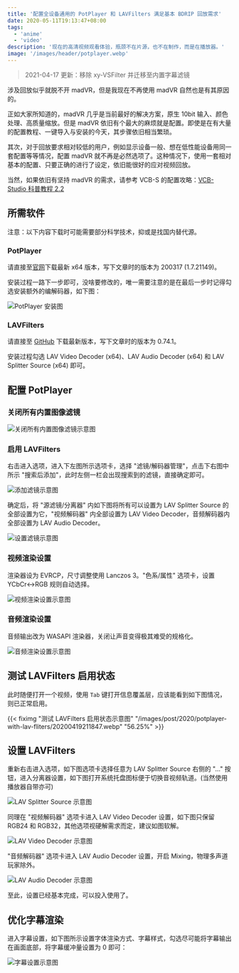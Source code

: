 ```yaml
---
title: '配置全设备通用的 PotPlayer 和 LAVFilters 满足基本 BDRIP 回放需求'
date: 2020-05-11T19:13:47+08:00
tags:
  - 'anime'
  - 'video'
description: '现在的高清视频观看体验，瓶颈不在片源，也不在制作，而是在播放器。'
image: '/images/header/potplayer.webp'
---
```


> 2021-04-17 更新：移除 xy-VSFilter 并迁移至内置字幕滤镜

涉及回放似乎就脱不开 madVR，但是我现在不再使用 madVR 自然也是有其原因的。

正如大家所知道的，madVR 几乎是当前最好的解决方案，原生 10bit 输入、颜色处理、高质量缩放。但是 madVR 依旧有个最大的麻烦就是配置。即使是在有大量的配置教程、一键导入与安装的今天，其步骤依旧相当繁琐。

<!--more-->

其次，对于回放要求相对较低的用户，例如显示设备一般、想在低性能设备用同一套配置等等情况，配置 madVR 就不再是必然选项了。这种情况下，使用一套相对基本的配置、只要正确的进行了设定，依旧能很好的应对视频回放。

当然，如果依旧有坚持 madVR 的需求，请参考 VCB-S 的配置攻略：[VCB-Studio 科普教程 2.2](https://vcb-s.com/archives/7228)

## 所需软件

注意：以下内容下载时可能需要部分科学技术，抑或是找国内替代源。

### PotPlayer

请直接至[官网](https://potplayer.daum.net/?lang=zh_CN)下载最新 x64 版本，写下文章时的版本为 200317 (1.7.21149)。

安装过程一路下一步即可，没啥要修改的，唯一需要注意的是在最后一步时记得勾选安装额外的编解码器，如下图：

![PotPlayer 安装图](/images/post/2020/potplayer-with-lav-fliters/20200419203943.webp)

### LAVFilters

请直接至 [GitHub](https://github.com/Nevcairiel/LAVFilters/releases) 下载最新版本，写下文章时的版本为 0.74.1。

安装过程勾选 LAV Video Decoder (x64)、LAV Audio Decoder (x64) 和 LAV Splitter Source (x64) 即可。

## 配置 PotPlayer

### 关闭所有内置图像滤镜

![关闭所有内置图像滤镜示意图](/images/post/2020/potplayer-with-lav-fliters/20200419205416.webp)

### 启用 LAVFilters

右击进入选项，进入下左图所示选项卡，选择 "滤镜/解码器管理"，点击下右图中所示 "搜索后添加"，此时左侧一栏会出现搜索到的滤镜，直接确定即可。

![添加滤镜示意图](/images/post/2020/potplayer-with-lav-fliters/20200419205506.webp)

确定后，将 "源滤镜/分离器" 内如下图将所有可以设置为 LAV Splitter Source 的全部设置为它，"视频解码器" 内全部设置为 LAV Video Decoder，音频解码器内全部设置为 LAV Audio Decoder。

![设置滤镜示意图](/images/post/2020/potplayer-with-lav-fliters/20200419205622.webp)

### 视频渲染设置

渲染器设为 EVRCP，尺寸调整使用 Lanczos 3。"色系/属性" 选项卡，设置 YCbCr<->RGB 规则自动选择。

![视频渲染设置示意图](/images/post/2020/potplayer-with-lav-fliters/20200419210902.webp)

### 音频渲染设置

音频输出改为 WASAPI 渲染器，关闭让声音变得极其难受的规格化。

![音频渲染设置示意图](/images/post/2020/potplayer-with-lav-fliters/20200419210927.webp)

## 测试 LAVFilters 启用状态

此时随便打开一个视频，使用 `Tab` 键打开信息覆盖层，应该能看到如下图情况，则已正常启用。

{{< fiximg "测试 LAVFilters 启用状态示意图" "/images/post/2020/potplayer-with-lav-fliters/20200419211847.webp" "56.25%" >}}

## 设置 LAVFilters

重新右击进入选项，如下图选项卡选择任意为 LAV Splitter Source 右侧的 "..." 按钮，进入分离器设置，如下图打开系统托盘图标便于切换音视频轨道。(当然使用播放器自带亦可)

![LAV Splitter Source 示意图](/images/post/2020/potplayer-with-lav-fliters/20200419211942.webp)

同理在 "视频解码器" 选项卡进入 LAV Video Decoder 设置，如下图只保留 RGB24 和 RGB32，其他选项视硬解需求而定，建议如图软解。

![LAV Video Decoder 示意图](/images/post/2020/potplayer-with-lav-fliters/20200419212026.webp)

"音频解码器" 选项卡进入 LAV Audio Decoder 设置，开启 Mixing，物理多声道玩家除外。

![LAV Audio Decoder 示意图](/images/post/2020/potplayer-with-lav-fliters/20200419212350.webp)

至此，设置已经基本完成，可以投入使用了。

## 优化字幕渲染

进入字幕设置，如下图所示设置字体渲染方式、字幕样式，勾选尽可能将字幕输出在画面底部，将字幕缓冲量设置为 0 即可：

![字幕设置示意图](/images/post/2020/potplayer-with-lav-fliters/20210417213728.webp)
